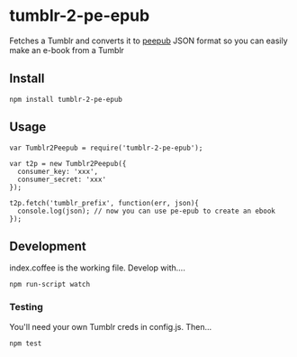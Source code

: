 # tumblr-2-pe-epub

Fetches a Tumblr and converts it to [peepub](https://github.com/peoples-e/pe-epub) JSON format so you can easily make an e-book from a Tumblr

## Install	
	npm install tumblr-2-pe-epub
	
## Usage
	var Tumblr2Peepub = require('tumblr-2-pe-epub');

	var t2p = new Tumblr2Peepub({
	  consumer_key: 'xxx',
	  consumer_secret: 'xxx'
	});

	t2p.fetch('tumblr_prefix', function(err, json){
	  console.log(json); // now you can use pe-epub to create an ebook
	});


## Development

index.coffee is the working file. Develop with....

	npm run-script watch

### Testing

You'll need your own Tumblr creds in config.js. Then...

	npm test
